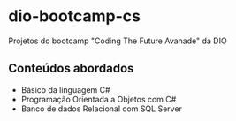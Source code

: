# dio-bootcamp-cs
Projetos do bootcamp "Coding The Future Avanade" da DIO
## Conteúdos abordados
- Básico da linguagem C#
- Programação Orientada a Objetos com C#
- Banco de dados Relacional com SQL Server
